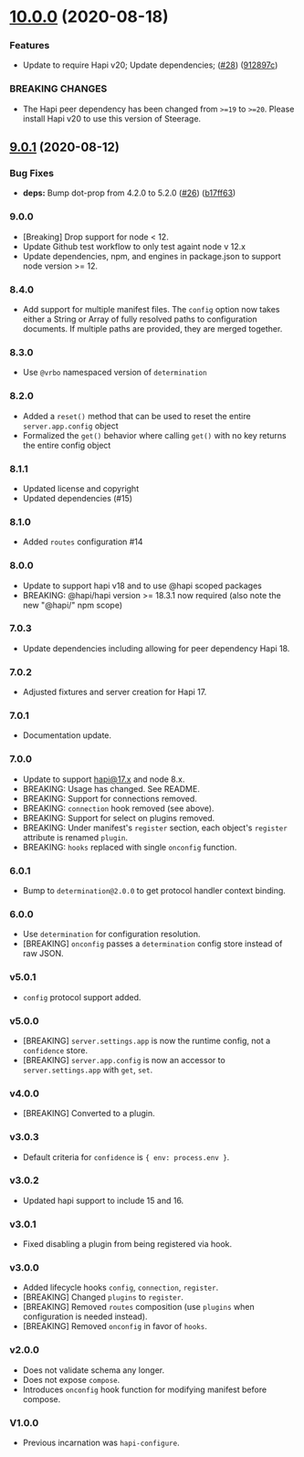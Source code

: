 # [10.0.0](https://github.com/expediagroup/steerage/compare/v9.0.1...v10.0.0) (2020-08-18)


### Features

* Update to require Hapi v20; Update dependencies; ([#28](https://github.com/expediagroup/steerage/issues/28)) ([912897c](https://github.com/expediagroup/steerage/commit/912897c938d4fa020caa0448563ed9ee415a7e67))


### BREAKING CHANGES

* The Hapi peer dependency has been changed from `>=19` to `>=20`. Please install Hapi v20 to use this version of Steerage.

## [9.0.1](https://github.com/expediagroup/steerage/compare/v9.0.0...v9.0.1) (2020-08-12)


### Bug Fixes

* **deps:** Bump dot-prop from 4.2.0 to 5.2.0 ([#26](https://github.com/expediagroup/steerage/issues/26)) ([b17ff63](https://github.com/expediagroup/steerage/commit/b17ff63e94bef4cb08399e02be92f3aa0e0b4bb0))

### 9.0.0

- [Breaking] Drop support for node < 12.
- Update Github test workflow to only test againt node v 12.x
- Update dependencies, npm, and engines in package.json to support node version >= 12.

### 8.4.0
- Add support for multiple manifest files. The `config` option now takes either a String or Array of fully resolved paths to configuration documents. If multiple paths are provided, they are merged together.

### 8.3.0
- Use `@vrbo` namespaced version of `determination`

### 8.2.0

- Added a `reset()` method that can be used to reset the entire `server.app.config` object
- Formalized the `get()` behavior where calling `get()` with no key returns the entire config object

### 8.1.1

- Updated license and copyright
- Updated dependencies (#15)

### 8.1.0

- Added `routes` configuration #14

### 8.0.0

- Update to support hapi v18 and to use @hapi scoped packages
- BREAKING: @hapi/hapi version >= 18.3.1 now required (also note the new "@hapi/" npm scope)

### 7.0.3

- Update dependencies including allowing for peer dependency Hapi 18.

### 7.0.2

- Adjusted fixtures and server creation for Hapi 17.

### 7.0.1

- Documentation update.

### 7.0.0

- Update to support hapi@17.x and node 8.x.
- BREAKING: Usage has changed. See README.
- BREAKING: Support for connections removed.
- BREAKING: `connection` hook removed (see above).
- BREAKING: Support for select on plugins removed.
- BREAKING: Under manifest's `register` section, each object's `register` attribute is renamed `plugin`.
- BREAKING: `hooks` replaced with single `onconfig` function.

### 6.0.1

- Bump to `determination@2.0.0` to get protocol handler context binding.

### 6.0.0

- Use `determination` for configuration resolution.
- [BREAKING] `onconfig` passes a `determination` config store instead of raw JSON.

### v5.0.1

- `config` protocol support added.

### v5.0.0

- [BREAKING] `server.settings.app` is now the runtime config, not a `confidence` store.
- [BREAKING] `server.app.config` is now an accessor to `server.settings.app` with `get`, `set`.

### v4.0.0

- [BREAKING] Converted to a plugin.

### v3.0.3

- Default criteria for `confidence` is `{ env: process.env }`.

### v3.0.2

- Updated hapi support to include 15 and 16.

### v3.0.1

- Fixed disabling a plugin from being registered via hook.

### v3.0.0

- Added lifecycle hooks `config`, `connection`, `register`.
- [BREAKING] Changed `plugins` to `register`.
- [BREAKING] Removed `routes` composition (use `plugins` when configuration is needed instead).
- [BREAKING] Removed `onconfig` in favor of `hooks`.

### v2.0.0

- Does not validate schema any longer.
- Does not expose `compose`.
- Introduces `onconfig` hook function for modifying manifest before compose.

### V1.0.0

- Previous incarnation was `hapi-configure`.
